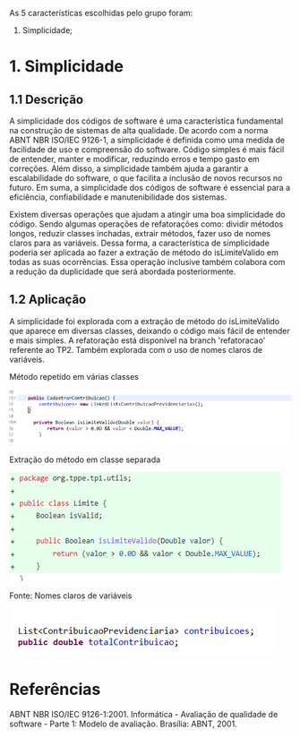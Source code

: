 As 5 características escolhidas pelo grupo foram:

1. Simplicidade;


# 1. Simplicidade
## 1.1 Descrição

A simplicidade dos códigos de software é uma característica fundamental na construção de sistemas de alta qualidade. De acordo com a norma ABNT NBR ISO/IEC 9126-1, a simplicidade é definida como uma medida de facilidade de uso e compreensão do software. Código simples é mais fácil de entender, manter e modificar, reduzindo erros e tempo gasto em correções. Além disso, a simplicidade também ajuda a garantir a escalabilidade do software, o que facilita a inclusão de novos recursos no futuro. Em suma, a simplicidade dos códigos de software é essencial para  a eficiência, confiabilidade e manutenibilidade dos sistemas.

Existem diversas operações que ajudam a atingir uma boa simplicidade do código. Sendo algumas operações de refatorações como: dividir métodos longos, reduzir classes inchadas, extrair métodos, fazer uso de nomes claros para as variáveis. Dessa forma, a característica de simplicidade poderia ser aplicada ao fazer a extração de método do isLimiteValido em todas as suas ocorrências. Essa operação inclusive também colabora com a redução da duplicidade que será abordada posteriormente.

## 1.2 Aplicação

A simplicidade foi explorada com a extração de método do isLimiteValido que aparece em diversas classes, deixando o código mais fácil de entender e mais simples. A refatoração está disponível na branch 'refatoracao' referente ao TP2. Também explorada com o uso de nomes claros de variáveis.

<figcaption>Método repetido em várias classes</figcaption>

![Refatoração de simplicidade 1](./assets/islimit1.png)


<figcaption> Extração do método em classe separada </figcaption>

![Refatoração de simplicidade 2](./assets/islimit2.png)

<figcaption>Fonte: Nomes claros de variáveis </figcaption>

![nomes claros de variaveis](./assets/nomes_claros.png)



















# Referências

ABNT NBR ISO/IEC 9126-1:2001. Informática - Avaliação de qualidade de software - Parte 1: Modelo de avaliação. Brasília: ABNT, 2001.